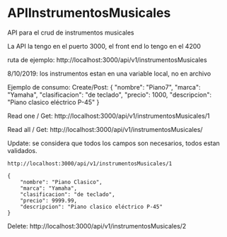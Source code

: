 # APIInstrumentosMusicales
API para el crud de instrumentos musicales

La API la tengo en el puerto 3000, el front end lo tengo en el 4200

ruta de ejemplo: http://localhost:3000/api/v1/instrumentosMusicales

8/10/2019: los instrumentos estan en una variable local, no en archivo

Ejemplo de consumo:
Create/Post:
    {
        "nombre": "Piano7",
        "marca": "Yamaha",
        "clasificacion": "de teclado",
        "precio": 1000,
        "descripcion": "Piano clasico eléctrico P-45"
    }

Read one / Get:
    http://localhost:3000/api/v1/instrumentosMusicales/1

Read all / Get:
    http://localhost:3000/api/v1/instrumentosMusicales/

Update:
    se considera que todos los campos son necesarios, todos estan validados.

    http://localhost:3000/api/v1/instrumentosMusicales/1

    {
        "nombre": "Piano Clasico",
        "marca": "Yamaha",
        "clasificacion": "de teclado",
        "precio": 9999.99,
        "descripcion": "Piano clasico eléctrico P-45"
    }

Delete:
    http://localhost:3000/api/v1/instrumentosMusicales/2
